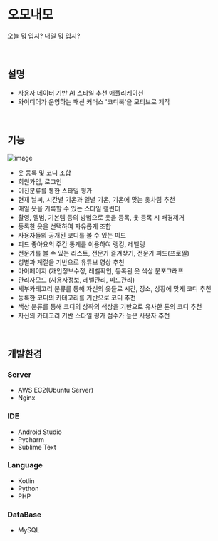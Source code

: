 # 오모내모
오늘 뭐 입지? 내일 뭐 입지?

<br />

## 설명
- 사용자 데이터 기반 AI 스타일 추천 애플리케이션
- 와이디어가 운영하는 패션 커머스 '코디북'을 모티브로 제작

<br />

  
## 기능
![image](https://user-images.githubusercontent.com/74815957/149141506-40759b92-af47-4131-9ba7-e2027e17a430.png)

- 옷 등록 및 코디 조합
- 회원가입, 로그인
- 이진분류를 통한 스타일 평가
- 현재 날씨, 시간별 기온과 일별 기온, 기온에 맞는 옷차림 추천
- 매일 옷을 기록할 수 있는 스타일 캘린더
- 촬영, 앨범, 기본템 등의 방법으로 옷을 등록, 옷 등록 시 배경제거
- 등록한 옷을 선택하여 자유롭게 조합
- 사용자들의 공개된 코디를 볼 수 있는 피드
- 피드 좋아요의 주간 통계를 이용하여 랭킹, 레벨링
- 전문가를 볼 수 있는 리스트, 전문가 즐겨찾기, 전문가 피드(프로필)
- 성별과 계절을 기반으로 유튜브 영상 추천
- 마이페이지 (개인정보수정, 레벨확인, 등록된 옷 색상 분포그래프
- 관리자모드 (사용자정보, 레벨관리, 피드관리)
- 세부카테고리 분류를 통해 자신의 옷들로 시간, 장소, 상황에 맞게 코디 추천
- 등록한 코디의 카테고리를 기반으로 코디 추천
- 색상 분류를 통해 코디의 상하의 색상을 기반으로 유사한 톤의 코디 추천
- 자신의 카테고리 기반 스타일 평가 점수가 높은 사용자 추천
  
<br />

## 개발환경
### Server
  - AWS EC2(Ubuntu Server)
  - Nginx
### IDE
  - Android Studio
  - Pycharm
  - Sublime Text
### Language
  - Kotlin
  - Python
  - PHP
### DataBase
  - MySQL
  

